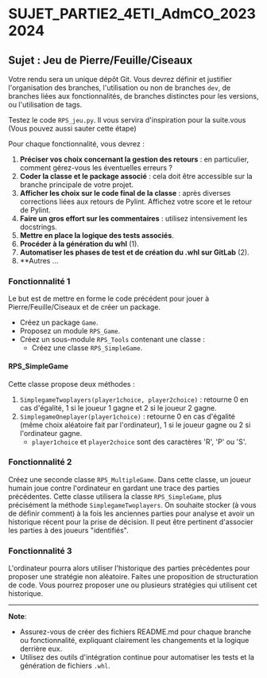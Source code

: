 # SUJET_PARTIE2_4ETI_AdmCO_20232024

## Sujet : Jeu de Pierre/Feuille/Ciseaux

Votre rendu sera un unique dépôt Git. Vous devrez définir et justifier l'organisation des branches, l'utilisation ou non de branches `dev`, de branches liées aux fonctionnalités, de branches distinctes pour les versions, ou l'utilisation de tags.


Testez le code `RPS_jeu.py`. Il vous servira d'inspiration pour la suite.vous (Vous pouvez aussi sauter cette étape)

Pour chaque fonctionnalité, vous devrez :

1. **Préciser vos choix concernant la gestion des retours** : en particulier, comment gérez-vous les éventuelles erreurs ?
1. **Coder la classe et le package associé** : cela doit être accessible sur la branche principale de votre projet.
1. **Afficher les choix sur le code final de la classe** : après diverses corrections liées aux retours de Pylint. Affichez votre score et le retour de Pylint.
1. **Faire un gros effort sur les commentaires** : utilisez intensivement les docstrings.
1. **Mettre en place la logique des tests associés**.
1. **Procéder à la génération du whl** (1).
1. **Automatiser les phases de test et de création du .whl sur GitLab** (2).
1. **Autres ...

### Fonctionnalité 1

Le but est de mettre en forme le code précédent pour jouer à Pierre/Feuille/Ciseaux et de créer un package.

- Créez un package `Game`.
- Proposez un module `RPS_Game`.
- Créez un sous-module `RPS_Tools` contenant une classe :
  - Créez une classe `RPS_SimpleGame`.

#### RPS_SimpleGame

Cette classe propose deux méthodes :

1. `SimplegameTwoplayers(player1choice, player2choice)` : retourne 0 en cas d'égalité, 1 si le joueur 1 gagne et 2 si le joueur 2 gagne.
2. `SimplegameOneplayer(player1choice)` : retourne 0 en cas d'égalité (même choix aléatoire fait par l'ordinateur), 1 si le joueur gagne ou 2 si l'ordinateur gagne.
   - `player1choice` et `player2choice` sont des caractères 'R', 'P' ou 'S'.

### Fonctionnalité 2

Créez une seconde classe `RPS_MultipleGame`. Dans cette classe, un joueur humain joue contre l'ordinateur en gardant une trace des parties précédentes. Cette classe utilisera la classe `RPS_SimpleGame`, plus précisément la méthode `SimplegameTwoplayers`. On souhaite stocker (à vous de définir comment) à la fois les anciennes parties pour analyse et avoir un historique récent pour la prise de décision. Il peut être pertinent d'associer les parties à des joueurs "identifiés".

### Fonctionnalité 3

L'ordinateur pourra alors utiliser l'historique des parties précédentes pour proposer une stratégie non aléatoire. Faites une proposition de structuration de code. Vous pourrez proposer une ou plusieurs stratégies qui utilisent cet historique.

---
**Note**:

- Assurez-vous de créer des fichiers README.md pour chaque branche ou fonctionnalité, expliquant clairement les changements et la logique derrière eux.
- Utilisez des outils d'intégration continue pour automatiser les tests et la génération de fichiers `.whl`.
